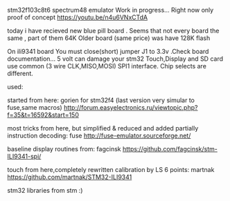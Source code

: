 stm32f103c8t6  spectrum48  emulator
Work in progress... Right now only proof of concept
https://youtu.be/n4u6VNxCTdA

today i have recieved new blue pill board .
Seems that not every board the same , part of them 64K 
Older board (same price) was have 128K flash 

On ili9341 board You must close(short) jumper J1 to 3.3v .Check board documentation... 5 volt can damage your stm32
Touch,Display and SD card use common (3 wire CLK,MISO,MOSI) SPI1 interface. Chip selects are different.

used:

started from here: 
gorien for stm32f4 (last version very simular to fuse,same macros)
http://forum.easyelectronics.ru/viewtopic.php?f=35&t=16592&start=150

most tricks from here, but simplified & reduced and added partially instruction decoding: 
fuse
http://fuse-emulator.sourceforge.net/

baseline display routines from: 
fagcinsk
https://github.com/fagcinsk/stm-ILI9341-spi/

touch from here,completely rewritten calibration by LS 6 points: 
martnak
https://github.com/martnak/STM32-ILI9341

stm32 libraries from stm :)
